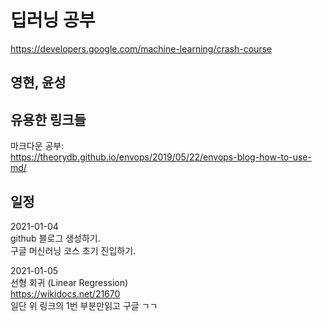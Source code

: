 # 딥러닝 공부

https://developers.google.com/machine-learning/crash-course

## 영현, 윤성

## 유용한 링크들

마크다운 공부:  
https://theorydb.github.io/envops/2019/05/22/envops-blog-how-to-use-md/

## 일정

2021-01-04  
github 블로그 생성하기.  
구글 머신러닝 코스 초기 진입하기.

2021-01-05  
선형 회귀 (Linear Regression)  
https://wikidocs.net/21670  
일단 위 링크의 1번 부분만읽고 구글 ㄱㄱ